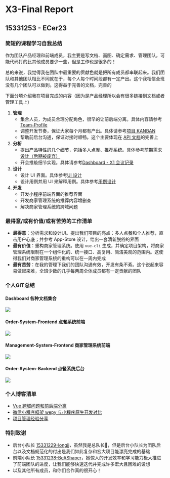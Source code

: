 # X3-Final Report

## 15331253 - ECer23

### 简短的课程学习自我总结

作为团队产品经理和前端成员，我主要是写文档、画图、确定需求、管理团队，可能代码打的比其他成员要少一些，但是工作也是很多的！

总的来说，我觉得我在团队中最重要的贡献色就是把所有成员都串联起来。我们团队和其他团队相比不同就在于，每个人每个时间段都有一定产出。这个我相信全班没有几个团队可以做到。这得益于完善的文档，完善的

下面分项介绍我在项目完成的内容（因为是产品经理所以会有很多链接到文档或者管理工具上）

1. **管理**
    - 集合人员，为成员合理分配角色，很早的让前后端分离。具体内容请参考 [Team-Profile](https://rookies-sysu.github.io/Dashboard/02-team-profile)
    - 调整开发节奏，保证大家每个月都有产出。具体请参考[项目 KANBAN](https://github.com/orgs/rookies-sysu/projects)
    - 帮助前后台沟通，保证对接时顺畅。这个主要体现在 [API 文档](https://rookies-sysu.github.io/Dashboard/07-03-API)的完善上
2. **分析**
    - 提出产品特性的几个细节，包括多人点餐、推荐系统。具体参考[前期需求设计（后期被废弃）](https://github.com/rookies-sysu/Dashboard/blob/master/docs/RequirementSpecification.md)
    - 开会推敲细节实现。具体请参考[Dashboard - X1 会议记录](https://rookies-sysu.github.io/Dashboard)
3. **设计**
    - 设计 UI 界面。具体参考[UI 设计](https://rookies-sysu.github.io/Dashboard/07-01-01-XX-ui-design)
    - 设计用例并用 UI 来解释用例。具体参考[用例设计](https://rookies-sysu.github.io/Dashboard/06-02-use-cases)
4. **开发**
    - 开发小程序前端界面的推荐界面
    - 开发商家管理系统的推荐内容增删查
    - 解决商家管理系统的跨域问题

### 最得意/或有价值/或有苦劳的工作清单

- **最得意**：分析需求和设计UI。提出我们项目的亮点：多人点餐和个人推荐，直击用户心底；并参考 App-Store 设计，给出一套清新脱俗的界面
- **最有价值**：重构商家管理系统。使用 `vue-cli` 生成，并确定项目架构，将商家管理系统限制在一个组件化的、统一接口、高复用、简洁美观的范围内。这使得我们对商家管理系统的重构可以在一周内完成
- **最有苦劳**：在我的管理下我们的团队沟通有效，开发有条不紊。这个说起来容易做起来难，全班少数的几乎每两周全体成员都有一定贡献的团队

### 个人GIT总结

#### Dashboard 各种文档集合

![](http://ww1.sinaimg.cn/large/005JCcFJgy1fsscucd9tbj30z00lhac2.jpg)

#### Order-System-Frontend 点餐系统前端

![](http://ww1.sinaimg.cn/large/005JCcFJgy1fsscyk31xgj30zb0o4acl.jpg)

#### Management-System-Frontend 商家管理系统前端

![](http://ww1.sinaimg.cn/large/005JCcFJgy1fssd0h2dkkj30z40lh408.jpg)

#### Order-System-Backend 点餐系统后台

![](http://ww4.sinaimg.cn/large/005JCcFJgy1fssd1lk8fqj30zl0slwh8.jpg)

### 个人博客清单

- [Vue 跨域问题和前后端分离](https://www.jianshu.com/p/712a327e4d84)
- [微信小程序框架 wepy 与小程序原生开发对比](https://www.jianshu.com/p/316330f45320)
- [项目管理经验分享](https://rookies-sysu.github.io/posts/management/)

### 特别致谢

- 后台小队长 [15331229-longjj]()，虽然我是总队长🤘，但是后台小队长为团队后台以及文档规范化的付出是我们如此复杂和宏大项目能漂亮完成的基础
- 前端小队长 [15331238-BeAShaper]()，她惊人的开发效率和学习能力极大推进了前端团队的进度，让我们能够快速迭代并完成许多宏大且困难的设想
- 以及其他所有成员，和你们合作真的很开心！
